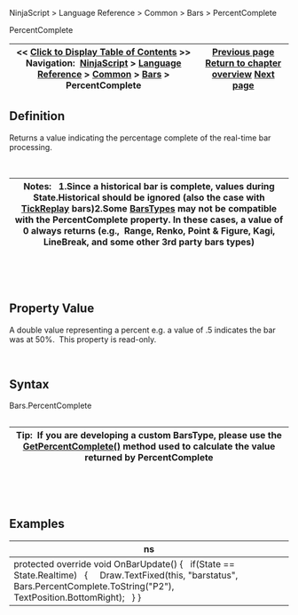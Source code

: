 ﻿


NinjaScript \> Language Reference \> Common \> Bars \> PercentComplete






















PercentComplete







| \<\< [Click to Display Table of Contents](percentcomplete.md) \>\> **Navigation:**     [NinjaScript](ninjascript-1.md) \> [Language Reference](language_reference_wip-1.md) \> [Common](common-1.md) \> [Bars](bars-1.md) \> PercentComplete | [Previous page](istickreplay-1.md) [Return to chapter overview](bars-1.md) [Next page](tickcount-1.md) |
| --- | --- |











## Definition


Returns a value indicating the percentage complete of the real\-time bar processing.


 




| Notes:   1\.Since a historical bar is complete, values during State.Historical should be ignored (also the case with [TickReplay](developing_for__tick_replay-1.md) bars)2\.Some [BarsTypes](bars_type-1.md) may not be compatible with the PercentComplete property. In these cases, a value of 0 always returns (e.g.,  Range, Renko, Point \& Figure, Kagi, LineBreak, and some other 3rd party bars types) |
| --- |



 


 


## Property Value


A double value representing a percent e.g. a value of .5 indicates the bar was at 50%.  This property is read\-only.


 


## Syntax
Bars.PercentComplete


## 




| Tip:  If you are developing a custom BarsType, please use the [GetPercentComplete()](getpercentcomplete-1.md) method used to calculate the value returned by PercentComplete |
| --- |



 


 


## Examples




| ns |
| --- |
| protected override void OnBarUpdate() {    if(State \=\= State.Realtime)    {      Draw.TextFixed(this, "barstatus", Bars.PercentComplete.ToString("P2"), TextPosition.BottomRight);    } } |









